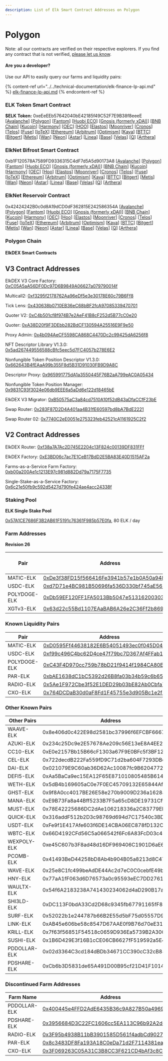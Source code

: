 ```yaml
---
description: List of Elk Smart Contract Addresses on Polygon
---
```


# Polygon

Note: all our contracts are verified on their respective explorers. If you find any contract that is not verified, [please let us know](mailto:hello@elk.finance).

#### Are you a developer?

Use our API to easily query our farms and liquidity pairs:

{% content-ref url="../../technical-documentation/elk-finance-lp-api.md" %}
[elk-finance-lp-api.md](../../technical-documentation/elk-finance-lp-api.md)
{% endcontent-ref %}

### ELK Token Smart Contract

**$ELK Token:** 0xeEeEEb57642040bE42185f49C52F7E9B38f8eeeE \[[Avalanche](https://snowtrace.io/token/0xeeeeeb57642040be42185f49c52f7e9b38f8eeee)] \[[Polygon](https://polygonscan.com/token/0xeEeEEb57642040bE42185f49C52F7E9B38f8eeeE)] \[[Fantom](https://ftmscan.com/token/0xeEeEEb57642040bE42185f49C52F7E9B38f8eeeE)] \[[Huobi ECO](https://hecoinfo.com/token/0xeEeEEb57642040bE42185f49C52F7E9B38f8eeeE)] \[[Gnosis (formerly xDAI)](https://blockscout.com/xdai/mainnet/token/0xeEeEEb57642040bE42185f49C52F7E9B38f8eeeE/token-transfers)] \[[BNB Chain](https://bscscan.com/token/0xeEeEEb57642040bE42185f49C52F7E9B38f8eeeE)] \[[Kucoin](https://explorer.kcc.io/en/token/0xeeeeeb57642040be42185f49c52f7e9b38f8eeee)] \[[Harmony](https://explorer.harmony.one/address/0xeEeEEb57642040bE42185f49C52F7E9B38f8eeeE)] \[[OEC](https://www.oklink.com/en/okc/address/0xeeeeeb57642040be42185f49c52f7e9b38f8eeee)] \[[HOO](https://hooscan.com/token/0xeEeEEb57642040bE42185f49C52F7E9B38f8eeeE)] \[[Elastos](https://esc.elastos.io/token/0xeEeEEb57642040bE42185f49C52F7E9B38f8eeeE/token-transfers)] \[[Moonriver](https://blockscout.moonriver.moonbeam.network/token/0xeEeEEb57642040bE42185f49C52F7E9B38f8eeeE/token-transfers)] \[[Cronos](https://cronos.org/explorer/token/0xeEeEEb57642040bE42185f49C52F7E9B38f8eeeE/token-transfers)] \[[Telos](https://www.teloscan.io/address/0xeeeeeb57642040be42185f49c52f7e9b38f8eeee)] \[[Fuse](https://explorer.fuse.io/token/0xeEeEEb57642040bE42185f49C52F7E9B38f8eeeE/token-transfers)] \[[IoTeX](https://iotexscout.io/address/0xeEeEEb57642040bE42185f49C52F7E9B38f8eeeE)] \[[Ethereum](https://etherscan.io/address/0xeEeEEb57642040bE42185f49C52F7E9B38f8eeeE)] \[[Arbitrum](https://arbiscan.io/address/0xeeeeeb57642040be42185f49c52f7e9b38f8eeee)] \[[Optimism](https://optimistic.etherscan.io/address/0xeeeeeb57642040be42185f49c52f7e9b38f8eeee)] \[[Kava](https://explorer.kava.io/address/0xeEeEEb57642040bE42185f49C52F7E9B38f8eeeE)] \[[BTTC](https://bttcscan.com/address/0xeeeeeb57642040be42185f49c52f7e9b38f8eeee)] \[[Bitgert](https://brisescan.com/address/0xeEeEEb57642040bE42185f49C52F7E9B38f8eeeE)] \[[Metis](https://andromeda-explorer.metis.io/address/0xeEeEEb57642040bE42185f49C52F7E9B38f8eeeE)] \[[Wan](https://www.wanscan.org/address/0xeEeEEb57642040bE42185f49C52F7E9B38f8eeeE)] \[[Neon](https://neonscan.org/address/0xeEeEEb57642040bE42185f49C52F7E9B38f8eeeE)] \[[Astar](https://blockscout.com/astar/address/0xeEeEEb57642040bE42185f49C52F7E9B38f8eeeE)] \[[Linea](https://explorer.linea.build/address/0xeEeEEb57642040bE42185f49C52F7E9B38f8eeeE)] \[[Base](https://basescan.org/address/0xeEeEEb57642040bE42185f49C52F7E9B38f8eeeE)] \[[Velas](https://evmexplorer.velas.com/address/0xeEeEEb57642040bE42185f49C52F7E9B38f8eeeE)] \[[Q](https://explorer.q.org/address/0xeEeEEb57642040bE42185f49C52F7E9B38f8eeeE)] \[[Arthera](https://explorer.arthera.net/address/0xeEeEEb57642040bE42185f49C52F7E9B38f8eeeE)]

### ElkNet Bifrost Smart Contract

0xb1F120578A7589FD9336315C4dF7d5A5d90173A8 \[[Avalanche](https://snowtrace.io/address/0xb1F120578A7589FD9336315C4dF7d5A5d90173A8)] \[[Polygon](https://polygonscan.com/address/0xb1F120578A7589FD9336315C4dF7d5A5d90173A8)] \[[Fantom](https://ftmscan.com/address/0xb1F120578A7589FD9336315C4dF7d5A5d90173A8)] \[[Huobi ECO](https://hecoinfo.com/address/0xb1F120578A7589FD9336315C4dF7d5A5d90173A8)] \[[Gnosis (formerly xDAI)](https://blockscout.com/xdai/mainnet/address/0xb1F120578A7589FD9336315C4dF7d5A5d90173A8)] \[[BNB Chain](https://bscscan.com/address/0xb1F120578A7589FD9336315C4dF7d5A5d90173A8)] \[[Kucoin](https://explorer.kcc.io/address/0xb1F120578A7589FD9336315C4dF7d5A5d90173A8)] \[[Harmony](https://explorer.harmony.one/address/0xb1F120578A7589FD9336315C4dF7d5A5d90173A8)] \[[OEC](https://www.oklink.com/oktc/address/0xb1F120578A7589FD9336315C4dF7d5A5d90173A8)] \[[Hoo](https://hooscan.com/address/0xb1F120578A7589FD9336315C4dF7d5A5d90173A8)] \[[Elastos](https://esc.elastos.io/address/0xb1F120578A7589FD9336315C4dF7d5A5d90173A8)] \[[Moonriver](https://blockscout.moonriver.moonbeam.network/address/0xb1F120578A7589FD9336315C4dF7d5A5d90173A8)] \[[Cronos](https://cronos.org/explorer/address/0xb1F120578A7589FD9336315C4dF7d5A5d90173A8)] \[[Telos](https://www.teloscan.io/evm/address/0xb1F120578A7589FD9336315C4dF7d5A5d90173A8)] \[[Fuse](https://explorer.fuse.io/address/0xb1F120578A7589FD9336315C4dF7d5A5d90173A8)] \[[IoTeX](https://iotexscout.io/address/0xb1F120578A7589FD9336315C4dF7d5A5d90173A8)] \[[Ethereum](https://etherscan.io/address/0xb1F120578A7589FD9336315C4dF7d5A5d90173A8)] \[[Arbitrum](https://arbiscan.io/address/0xb1F120578A7589FD9336315C4dF7d5A5d90173A8)] \[[Optimism](https://optimistic.etherscan.io/address/0xb1F120578A7589FD9336315C4dF7d5A5d90173A8)] \[[Kava](https://explorer.kava.io/address/0xb1F120578A7589FD9336315C4dF7d5A5d90173A8)] \[[BTTC](https://bttcscan.com/address/0xb1f120578a7589fd9336315c4df7d5a5d90173a8)] \[[Bitgert](https://brisescan.com/address/0xb1F120578A7589FD9336315C4dF7d5A5d90173A8)] \[[Metis](https://andromeda-explorer.metis.io/address/0xb1F120578A7589FD9336315C4dF7d5A5d90173A8)] \[[Wan](https://www.wanscan.org/address/0xb1F120578A7589FD9336315C4dF7d5A5d90173A8)] \[[Neon](https://neonscan.org/address/0xb1F120578A7589FD9336315C4dF7d5A5d90173A8)] \[[Astar](https://blockscout.com/astar/address/0xb1F120578A7589FD9336315C4dF7d5A5d90173A8)] \[[Linea](https://explorer.linea.build/address/0xb1F120578A7589FD9336315C4dF7d5A5d90173A8)] \[[Base](https://basescan.org/address/0xb1F120578A7589FD9336315C4dF7d5A5d90173A8)] \[[Velas](https://evmexplorer.velas.com/address/0xb1F120578A7589FD9336315C4dF7d5A5d90173A8)] \[[Q](https://explorer.q.org/address/0xb1F120578A7589FD9336315C4dF7d5A5d90173A8)] \[[Arthera](https://explorer.arthera.net/address/0xb1F120578A7589FD9336315C4dF7d5A5d90173A8)]

### ElkNet Reservoir Contract

0x42424242B0c0d8A19dCD0dF362815E242586354A \[[Avalanche](https://snowtrace.io/address/0x42424242B0c0d8A19dCD0dF362815E242586354A)] \[[Polygon](https://polygonscan.com/address/0x42424242B0c0d8A19dCD0dF362815E242586354A)] \[[Fantom](https://ftmscan.com/address/0x42424242B0c0d8A19dCD0dF362815E242586354A)] \[[Huobi ECO](https://hecoinfo.com/address/0x42424242B0c0d8A19dCD0dF362815E242586354A)] \[[Gnosis (formerly xDAI)](https://blockscout.com/xdai/mainnet/address/0x42424242B0c0d8A19dCD0dF362815E242586354A)] \[[BNB Chain](https://bscscan.com/address/0x42424242B0c0d8A19dCD0dF362815E242586354A)] \[[Kucoin](https://explorer.kcc.io/address/0x42424242B0c0d8A19dCD0dF362815E242586354A)] \[[Harmony](https://explorer.harmony.one/address/0x42424242B0c0d8A19dCD0dF362815E242586354A)] \[[OEC](https://www.oklink.com/oktc/address/0x42424242B0c0d8A19dCD0dF362815E242586354A)] \[[Hoo](https://hooscan.com/address/0x42424242B0c0d8A19dCD0dF362815E242586354A)] \[[Elastos](https://esc.elastos.io/address/0x42424242B0c0d8A19dCD0dF362815E242586354A)] \[[Moonriver](https://blockscout.moonriver.moonbeam.network/address/0x42424242B0c0d8A19dCD0dF362815E242586354A)] \[[Cronos](https://cronos.org/explorer/address/0x42424242B0c0d8A19dCD0dF362815E242586354A)] \[[Telos](https://www.teloscan.io/evm/address/0x42424242B0c0d8A19dCD0dF362815E242586354A)] \[[Fuse](https://explorer.fuse.io/address/0x42424242B0c0d8A19dCD0dF362815E242586354A)] \[[IoTeX](https://iotexscout.io/address/0x42424242B0c0d8A19dCD0dF362815E242586354A)] \[[Ethereum](https://etherscan.io/address/0x42424242B0c0d8A19dCD0dF362815E242586354A)] \[[Arbitrum](https://arbiscan.io/address/0x42424242B0c0d8A19dCD0dF362815E242586354A)] \[[Optimism](https://optimistic.etherscan.io/address/0x42424242B0c0d8A19dCD0dF362815E242586354A)] \[[Kava](https://explorer.kava.io/address/0x42424242B0c0d8A19dCD0dF362815E242586354A)] \[[BTTC](https://bttcscan.com/address/0x42424242B0c0d8A19dCD0dF362815E242586354A)] \[[Bitgert](https://brisescan.com/address/0x42424242B0c0d8A19dCD0dF362815E242586354A)] \[[Metis](https://andromeda-explorer.metis.io/address/0x42424242B0c0d8A19dCD0dF362815E242586354A)] \[[Wan](https://www.wanscan.org/address/0x42424242B0c0d8A19dCD0dF362815E242586354A)] \[[Neon](https://neonscan.org/address/0x42424242B0c0d8A19dCD0dF362815E242586354A)] \[[Astar](https://blockscout.com/astar/address/0x42424242B0c0d8A19dCD0dF362815E242586354A)] \[[Linea](https://explorer.linea.build/address/0x42424242B0c0d8A19dCD0dF362815E242586354A)] \[[Base](https://basescan.org/address/0x42424242B0c0d8A19dCD0dF362815E242586354A)] \[[Velas](https://evmexplorer.velas.com/address/0x42424242B0c0d8A19dCD0dF362815E242586354A)] \[[Q](https://explorer.q.org/address/0x42424242B0c0d8A19dCD0dF362815E242586354A)] \[[Arthera](https://explorer.arthera.net/address/0x42424242B0c0d8A19dCD0dF362815E242586354A)]

### Polygon Chain

#### ElkDEX Smart Contracts

## V3 Contract Addresses

ElkDEX V3 Core Factory: [0xC05A5aA56DF0Dc97D6B9849A06627a079790014f](https://polygonscan.com/address/0xC05A5aA56DF0Dc97D6B9849A06627a079790014f)

Multicall2: [0xf3295f2178762Aa96eDf5e3e30178E60c79B6Ff8](https://polygonscan.com/address/0xf3295f2178762Aa96eDf5e3e30178E60c79B6Ff8)

Tick Lens: [0x430638b0710EB36eC68bBF2fcA97085339470701](https://polygonscan.com/address/0x430638b0710EB36eC68bBF2fcA97085339470701)

Quoter V2: [0xC4b501cf8f974B7e2AeF41B8cF252d5B77cC0e20](https://polygonscan.com/address/0xC4b501cf8f974B7e2AeF41B8cF252d5B77cC0e20)

Quoter: [0xA38D20f9F3DEbb282BdCF130594A25516E9F9e50](https://polygonscan.com/address/0xA38D20f9F3DEbb282BdCF130594A25516E9F9e50)

Proxy Admin: [0x4b094AeCF5598CA868C4470Dc2c99425dA6256f8](https://polygonscan.com/address/0x4b094AeCF5598CA868C4470Dc2c99425dA6256f8)

NFT Descriptor Library V1.3.0: [0x5ad267449556588cBfc5eec5d7FC4057b278E6E2](https://polygonscan.com/address/0x5ad267449556588cBfc5eec5d7FC4057b278E6E2)

Nonfungible Token Position Descriptor V1.3.0: [0x662643B4fEAaA99b355F8d5B31D91030FB9D9A8C](https://polygonscan.com/address/0x662643B4fEAaA99b355F8d5B31D91030FB9D9A8C)

Descriptor Proxy: [0x965991775dA1a3550445F76B2aA799eAC0A05434](https://polygonscan.com/address/0x965991775dA1a3550445F76B2aA799eAC0A05434)

Nonfungible Token Position Manager: [0x9831C93f3024e06db9EEE6a5aDd6e122d18465bE](https://polygonscan.com/address/0x9831C93f3024e06db9EEE6a5aDd6e122d18465bE)

ElkDEX V3 Migrator: [0xB50575aC3a84cd7510A10f52dB43aDfaCCfF23bE](https://polygonscan.com/address/0xB50575aC3a84cd7510A10f52dB43aDfaCCfF23bE)

Swap Router: [0x283F87D2D4A401aa4B31fE60597bd8bA7BdE2221](https://polygonscan.com/address/0x283F87D2D4A401aa4B31fE60597bd8bA7BdE2221)

Swap Router 02: [0x7740C2eE0051e275323feb42521cA1161925C2f2](https://polygonscan.com/address/0x7740C2eE0051e275323feb42521cA1161925C2f2)

## V2 Contract Addresses

ElkDEX Router: [0xf38a7A7Ac2D745E2204c13F824c00139DF831FFf](https://polygonscan.com/address/0xf38a7A7Ac2D745E2204c13F824c00139DF831FFf)

ElkDEX Factory: [0xE3BD06c7ac7E1CeB17BdD2E5BA83E40D1515AF2a](https://polygonscan.com/address/0xE3BD06c7ac7E1CeB17BdD2E5BA83E40D1515AF2a)

Farms-as-a-Service Farm Factory: [0xb00a200Ae1c1213E97c981d882Dd79a7175F7735](https://polygonscan.com/address/0xb00a200Ae1c1213E97c981d882Dd79a7175F7735)

Single-Stake-as-a-Service Factory: [0x6c21e50fb9c592d5427d790fe424ae4acc24338f](https://polygonscan.com/address/0x6c21e50fb9c592d5427d790fe424ae4acc24338f)


### Staking Pool

**ELK Single Stake Pool**

[0x57A1CE7686F3B2AB61F5191c76361F985b57E0fa](https://polygonscan.com/address/0x57A1CE7686F3B2AB61F5191c76361F985b57E0fa), 80 ELK / day



### **Farm Addresses**

**Revision 26**

<table><thead><tr><th width="205.71006253553153">Pair</th><th width="332.98285409650816">Address</th><th>ELK / day</th></tr></thead><tbody><tr><td>MATIC-ELK</td><td><a href="https://polygonscan.com/address/0xDe3f38FD15f566416Fe3941b57e1b0A50a9487e1">0xDe3f38FD15f566416Fe3941b57e1b0A50a9487e1</a></td><td>500</td></tr><tr><td>USDC-ELK</td><td><a href="https://polygonscan.com/address/0xd7D71e4BC981B50696fa536D330bf745aE563E25">0xd7D71e4BC981B50696fa536D330bf745aE563E25</a></td><td>85</td></tr><tr><td>POLYDOGE-ELK</td><td><a href="https://polygonscan.com/address/0xDb59EF120FF1FA5013Bb5047e513162003034723">0xDb59EF120FF1FA5013Bb5047e513162003034723</a></td><td>5</td></tr><tr><td>XGTv3-ELK</td><td><a href="https://polygonscan.com/address/0x63d22c55Bd1107EAaBAB6A26e2C36Ff2b8699a87">0x63d22c55Bd1107EAaBAB6A26e2C36Ff2b8699a87</a></td><td>10</td></tr></tbody></table>



### **Known Liquidity Pairs**

<table><thead><tr><th width="192.55805374146274">Pair</th><th>Address</th></tr></thead><tbody><tr><td>MATIC-ELK</td><td><a href="https://polygonscan.com/address/0xD0595Ff44638182E6B54051493ec0f045D04335f">0xD0595Ff44638182E6B54051493ec0f045D04335f</a></td></tr><tr><td>USDC-ELK</td><td><a href="https://polygonscan.com/address/0xf99c496C4bc62D4ce47f79bc7D367Af4FFab105B">0xf99c496C4bc62D4ce47f79bc7D367Af4FFab105B</a></td></tr><tr><td>POLYDOGE-ELK</td><td><a href="https://polygonscan.com/address/0xC43F4D970cc759b78bD21f9414f1984CA80E5Ea6">0xC43F4D970cc759b78bD21f9414f1984CA80E5Ea6</a></td></tr><tr><td>PAR-ELK</td><td><a href="https://polygonscan.com/address/0xbAE1638dC1bC5392d26B8fa03b34b59c6b65b352">0xbAE1638dC1bC5392d26B8fa03b34b59c6b65b352</a></td></tr><tr><td>RADIO-ELK</td><td><a href="https://polygonscan.com/address/0x5Ae1F972Cbe3f52E1DED29b03bE82Ab0Cbfa7c12">0x5Ae1F972Cbe3f52E1DED29b03bE82Ab0Cbfa7c12</a></td></tr><tr><td>CXO-ELK</td><td><a href="https://polygonscan.com/address/0x764DCDaB30d0aF8Fd1F45755e3d905Bc1e2f5792">0x764DCDaB30d0aF8Fd1F45755e3d905Bc1e2f5792</a></td></tr></tbody></table>

### Other Known Pairs

| Other Pairs  | Address                                    |
| ------------ | ------------------------------------------ |
| WAAVE-ELK    | 0x8e406d0c422E98d2581bc37996f6EFCBF6667A25 |
| AZUKI-ELK    | 0x234c25Dc9e2E57678Ae209c56E13eE8A4EE21B77 |
| CC10-ELK     | 0xE0e2157Bb15B66cF1303a67F9E0BFc5f3BF12a9B |
| CEL-ELK      | 0x722decdB222Fa559fD9C71d2ba604F7293DBdE32 |
| DAI-ELK      | 0x021079E9C60ab36D62Ac10087fc9B62047722403 |
| DEFI5-ELK    | 0xAa5BaCa9ec15EA12F65E871010805485B614739A |
| WETH-ELK     | 0x5dB4b169605aC0e7F0EC45709132E65844Af5d9E |
| GHST-ELK     | 0x9f8A0cc4017BE26E58e270b9009D236a1628aa3e |
| MANA-ELK     | 0xE9B73Fa8a44Bff5233B7F5a65cD8DE19731Cff61 |
| MUST-ELK     | 0x78E42225686DC2dAe106218336a2C83779Eb98e2 |
| QUICK-ELK    | 0x316addF512b2D3c98769d694d7C17540c3BD477F |
| USDT-ELK     | 0xFe9f1E417Afe603f6DE14CBA06EC878fD132Cde2 |
| WBTC-ELK     | 0x66D4192CFd56C5a066542f6Fc6A83FcD03c4065F |
| WEXPOLY-ELK  | 0xe45C607b3F8ad48d16DF969406C1901D6aE6b735 |
| PCOMB-ELK    | 0x41493BeD44258bD8Ab4b904B05a8213d8C47f6e1 |
| WAVE-ELK     | 0x25e8C1fc499beAdDE44Ac2d7eC0C0cebfE49bFf7 |
| HNY-ELK      | 0x77aA1fF063d6D76573a0c95593eEC7DD2761790F |
| WAULTX-ELK   | 0x54f6A2183238A741430234062d4aD290B17ae240 |
| SHI3LD-ELK   | 0xDC113F0bdA33Cd2D68c9345fb67791165fF8F4E2 |
| SURF-ELK     | 0x52022b1e244787b66B2E55d5bF75d05557D960bE |
| LINK-ELK     | 0xAB45e606be58c8547D67AAE0f9B76d70eE3175db |
| KRILL-ELK    | 0x7f63f56851F54518c0659D936Ea5739B2A300733 |
| SUSHI-ELK    | 0x1B6D429E3f16B1cCE06CB6627fF519592a5E488E |
| PDDOLLAR-ELK | 0x02d3364C3cd184dBDb34671CC390cC32cB887D73 |
| PDSHARE-ELK  | 0xCb6b3D5831de65A491D00B95cf21D41F1014f978 |

### **Discontinued Farm Addresses**

| Farm Name    | Address                                                                                                                  |
| ------------ | ------------------------------------------------------------------------------------------------------------------------ |
| PDDOLLAR-ELK | [0x400445e4FFD2AdE6435B36c9A827B50a496960A2](https://polygonscan.com/address/0x400445e4FFD2AdE6435B36c9A827B50a496960A2) |
| PDSHARE-ELK  | [0x3956684D3C22FC1606cc5EA113C96b92A2dd1d60](https://polygonscan.com/address/0x3956684D3C22FC1606cc5EA113C96b92A2dd1d60) |
| RADIO-ELK    | [0x3F95b4938B11bB3901585D561f4adbCd90273Ce6](https://polygonscan.com/address/0x3F95b4938B11bB3901585D561f4adbCd90273Ce6) |
| PAR-ELK      | [0x8c3483DF8Fa193A18C0eDa71d2F7114381ea28C7](https://polygonscan.com/address/0x8c3483DF8Fa193A18C0eDa71d2F7114381ea28C7) |
| CXO-ELK      | [0x3F069263C05A31C3B8CC3F621CD4bAf3c8C9b071](https://polygonscan.com/address/0x3F069263C05A31C3B8CC3F621CD4bAf3c8C9b071) |
